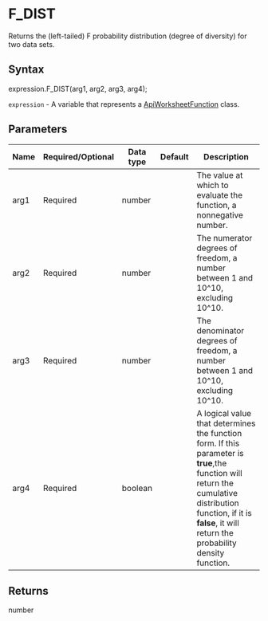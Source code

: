 # F_DIST

Returns the (left-tailed) F probability distribution (degree of diversity) for two data sets.

## Syntax

expression.F_DIST(arg1, arg2, arg3, arg4);

`expression` - A variable that represents a [ApiWorksheetFunction](../ApiWorksheetFunction.md) class.

## Parameters

| **Name** | **Required/Optional** | **Data type** | **Default** | **Description** |
| ------------- | ------------- | ------------- | ------------- | ------------- |
| arg1 | Required | number |  | The value at which to evaluate the function, a nonnegative number. |
| arg2 | Required | number |  | The numerator degrees of freedom, a number between 1 and 10^10, excluding 10^10. |
| arg3 | Required | number |  | The denominator degrees of freedom, a number between 1 and 10^10, excluding 10^10. |
| arg4 | Required | boolean |  | A logical value that determines the function form. If this parameter is **true**,the function will return the cumulative distribution function, if it is **false**, it will return the probability density function. |

## Returns

number